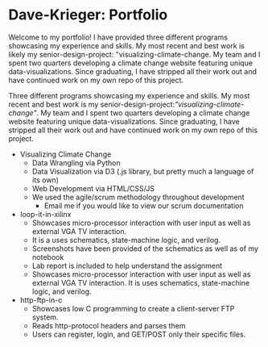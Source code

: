 # Dave-Krieger: Portfolio

Welcome to my portfolio! I have provided three different programs showcasing my experience and skills. My most recent and best work is likely my senior-design-project: "visualizing-climate-change. My team and I spent two quarters developing a climate change website featuring unique data-visualizations. Since graduating, I have stripped all their work out and have continued work on my own repo of this project.  

Three different programs showcasing my experience and skills. My most recent and best work is my senior-design-project:*"visualizing-climate-change"*. My team and I spent two quarters developing a climate change website featuring unique data-visualizations. Since graduating, I have stripped all their work out and have continued work on my own repo of this project.  

* Visualizing Climate Change
	* Data Wrangling via Python
	* Data Visualization via D3 (.js library, but pretty much a language of its own)
	* Web Development via HTML/CSS/JS
	* We used the agile/scrum methodology throughout development
		* Email me if you would like to view our scrum documentation
* loop-it-in-xilinx
	* Showcases micro-processor interaction with user input as well as external VGA TV interaction.
	* It is a uses schematics, state-machine logic, and verilog.
	* Screenshots have been provided of the schematics as well as of my notebook
	* Lab report is included to help understand the assignment
	* Showcases micro-processor interaction with user input as well as external VGA TV interaction. It is uses schematics, state-machine logic, and verilog.
* http-ftp-in-c
 	* Showcases low C programming to create a client-server FTP system.
	* Reads http-protocol headers and parses them
	* Users can register, login, and GET/POST only their specific files.
